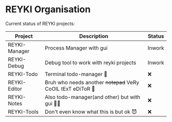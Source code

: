 # REYKI Organisation

Current status of REYKI projects:

| Project | Description | Status |
| ------- | ------- | ------- |
| REYKI-Manager | Process Manager with gui | Inwork |
| REYKI-Debug | Debug tool to work with reyki projects | Inwork |
| REYKI-Todo | Terminal todo-manager 🥶 | :x: |
| REYKI-Editor | Bruh who needs another ~~notepad~~ VeRy CoOlL tExT eDiToR 🥶 | :x: |
| REYKI-Notes | Also todo-manager(and other) but with gui 🥶🥶 | :x: |
| REYKI-Tools | Don't even know what this is but ok 😈 | :x: |
